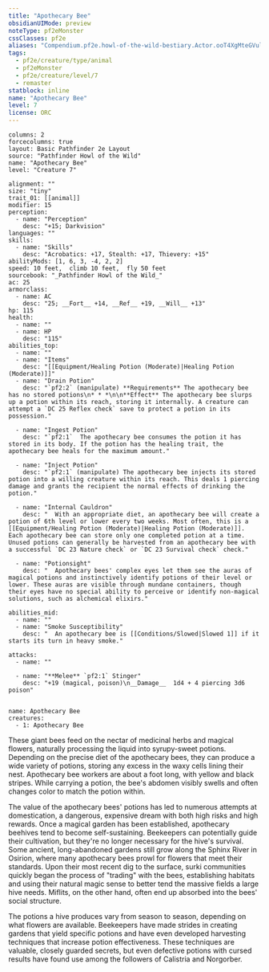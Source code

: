 ```yaml
---
title: "Apothecary Bee"
obsidianUIMode: preview
noteType: pf2eMonster
cssClasses: pf2e
aliases: "Compendium.pf2e.howl-of-the-wild-bestiary.Actor.ooT4XgMteGVulk1U" 
tags:
  - pf2e/creature/type/animal
  - pf2eMonster
  - pf2e/creature/level/7
  - remaster
statblock: inline
name: "Apothecary Bee"
level: 7
license: ORC
---
```


```statblock
columns: 2
forcecolumns: true
layout: Basic Pathfinder 2e Layout
source: "Pathfinder Howl of the Wild"
name: "Apothecary Bee"
level: "Creature 7"

alignment: ""
size: "tiny"
trait_01: [[animal]]
modifier: 15
perception:
  - name: "Perception"
    desc: "+15; Darkvision"
languages: ""
skills:
  - name: "Skills"
    desc: "Acrobatics: +17, Stealth: +17, Thievery: +15"
abilityMods: [1, 6, 3, -4, 2, 2]
speed: 10 feet,  climb 10 feet,  fly 50 feet
sourcebook: "_Pathfinder Howl of the Wild_"
ac: 25
armorclass:
  - name: AC
    desc: "25; __Fort__ +14, __Ref__ +19, __Will__ +13"
hp: 115
health:
  - name: ""
  - name: HP
    desc: "115"
abilities_top:
  - name: ""
  - name: "Items"
    desc: "[[Equipment/Healing Potion (Moderate)|Healing Potion (Moderate)]]"
  - name: "Drain Potion"
    desc: "`pf2:2` (manipulate) **Requirements** The apothecary bee has no stored potions\n* * *\n\n**Effect** The apothecary bee slurps up a potion within its reach, storing it internally. A creature can attempt a `DC 25 Reflex check` save to protect a potion in its possession."

  - name: "Ingest Potion"
    desc: "`pf2:1`  The apothecary bee consumes the potion it has stored in its body. If the potion has the healing trait, the apothecary bee heals for the maximum amount."

  - name: "Inject Potion"
    desc: "`pf2:1` (manipulate) The apothecary bee injects its stored potion into a willing creature within its reach. This deals 1 piercing damage and grants the recipient the normal effects of drinking the potion."

  - name: "Internal Cauldron"
    desc: "  With an appropriate diet, an apothecary bee will create a potion of 6th level or lower every two weeks. Most often, this is a [[Equipment/Healing Potion (Moderate)|Healing Potion (Moderate)]]. Each apothecary bee can store only one completed potion at a time. Unused potions can generally be harvested from an apothecary bee with a successful `DC 23 Nature check` or `DC 23 Survival check` check."

  - name: "Potionsight"
    desc: "  Apothecary bees' complex eyes let them see the auras of magical potions and instinctively identify potions of their level or lower. These auras are visible through mundane containers, though their eyes have no special ability to perceive or identify non-magical solutions, such as alchemical elixirs."

abilities_mid:
  - name: ""
  - name: "Smoke Susceptibility"
    desc: "  An apothecary bee is [[Conditions/Slowed|Slowed 1]] if it starts its turn in heavy smoke."

attacks:
  - name: ""

  - name: "**Melee** `pf2:1` Stinger"
    desc: "+19 (magical, poison)\n__Damage__  1d4 + 4 piercing 3d6 poison"
 
```

```encounter-table
name: Apothecary Bee
creatures:
  - 1: Apothecary Bee
```



These giant bees feed on the nectar of medicinal herbs and magical flowers, naturally processing the liquid into syrupy-sweet potions. Depending on the precise diet of the apothecary bees, they can produce a wide variety of potions, storing any excess in the waxy cells lining their nest. Apothecary bee workers are about a foot long, with yellow and black stripes. While carrying a potion, the bee's abdomen visibly swells and often changes color to match the potion within.

The value of the apothecary bees' potions has led to numerous attempts at domestication, a dangerous, expensive dream with both high risks and high rewards. Once a magical garden has been established, apothecary beehives tend to become self-sustaining. Beekeepers can potentially guide their cultivation, but they're no longer necessary for the hive's survival. Some ancient, long-abandoned gardens still grow along the Sphinx River in Osirion, where many apothecary bees prowl for flowers that meet their standards. Upon their most recent dig to the surface, surki communities quickly began the process of "trading" with the bees, establishing habitats and using their natural magic sense to better tend the massive fields a large hive needs. Miflits, on the other hand, often end up absorbed into the bees' social structure.

The potions a hive produces vary from season to season, depending on what flowers are available. Beekeepers have made strides in creating gardens that yield specific potions and have even developed harvesting techniques that increase potion effectiveness. These techniques are valuable, closely guarded secrets, but even defective potions with cursed results have found use among the followers of Calistria and Norgorber.

